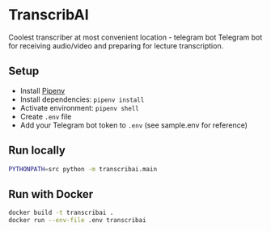 # TranscribAI
Coolest transcriber at most convenient location - telegram bot
Telegram bot for receiving audio/video and preparing for lecture transcription.

## Setup

- Install [Pipenv](https://pipenv.pypa.io/)
- Install dependencies: `pipenv install`
- Activate environment: `pipenv shell`
- Create `.env` file
- Add your Telegram bot token to `.env` (see sample.env for reference)

## Run locally

```sh
PYTHONPATH=src python -m transcribai.main
```

## Run with Docker

```sh
docker build -t transcribai .
docker run --env-file .env transcribai
```